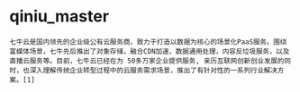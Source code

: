 # qiniu_master

    七牛云是国内领先的企业级公有云服务商，致力于打造以数据为核心的场景化PaaS服务。围绕富媒体场景，七牛先后推出了对象存储，融合CDN加速，数据通用处理，内容反垃圾服务，以及直播云服务等。目前，七牛云已经在为 50多万家企业提供服务, 亲历互联网创新创业发展的同时，也深入理解传统企业转型过程中的云服务需求场景，推出了有针对性的一系列行业解决方案。[1] 
